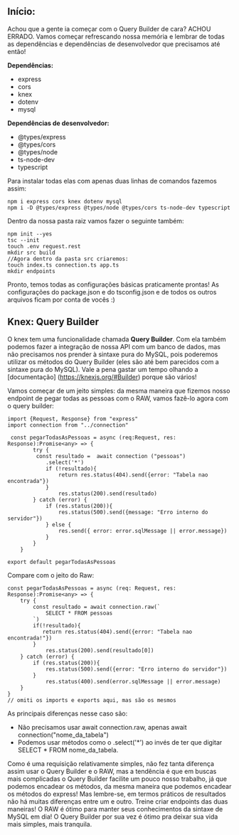 ## Início:

Achou que a gente ia começar com o Query Builder de cara? ACHOU ERRADO. Vamos começar refrescando nossa memória e lembrar de todas as dependências e dependências de desenvolvedor que precisamos até então!

**Dependências:**
* express
* cors
* knex
* dotenv
* mysql

**Dependências de desenvolvedor:**

* @types/express
* @types/cors
* @types/node
* ts-node-dev
* typescript

Para instalar todas elas com apenas duas linhas de comandos fazemos assim:

```
npm i express cors knex dotenv mysql
npm i -D @types/express @types/node @types/cors ts-node-dev typescript
```

Dentro da nossa pasta raiz vamos fazer o seguinte também:
```
npm init --yes
tsc --init
touch .env request.rest
mkdir src build
//Agora dentro da pasta src criaremos:
touch index.ts connection.ts app.ts
mkdir endpoints
```
Pronto, temos todas as configurações básicas praticamente prontas! As configurações do package.json e do tsconfig.json e de todos os outros arquivos ficam por conta de vocês :)
## **Knex: Query Builder**

O knex tem uma funcionalidade chamada **Query Builder**. Com ela também podemos fazer a integração de nossa API com um banco de dados, mas não precisamos nos prender à sintaxe pura do MySQL, pois poderemos utilizar os métodos do Query Builder (eles são até bem parecidos com a sintaxe pura do MySQL). Vale a pena gastar um tempo olhando a [documentação] (https://knexjs.org/#Builder) porque são vários!

Vamos começar de um jeito simples: da mesma maneira que fizemos nosso endpoint de pegar todas as pessoas com o RAW, vamos fazê-lo agora com o query builder: 

```
import {Request, Response} from "express"
import connection from "../connection"

 const pegarTodasAsPessoas = async (req:Request, res: Response):Promise<any> => {
        try {
         const resultado =  await connection ("pessoas")
            .select('*')
            if (!resultado){
                return res.status(404).send({error: "Tabela nao encontrada"})
            }
                res.status(200).send(resultado)
        } catch (error) {
            if (res.status(200)){
                res.status(500).send({message: "Erro interno do servidor"})
            } else {
                res.send({ error: error.sqlMessage || error.message})
            }
        }
    }

export default pegarTodasAsPessoas
```
Compare com o jeito do Raw: 

```
const pegarTodasAsPessoas = async (req: Request, res: Response):Promise<any> => {
    try {
        const resultado = await connection.raw(`
            SELECT * FROM pessoas
        `)
        if(!resultado){
           return res.status(404).send({error: "Tabela nao encontrada!"})
        }
            res.status(200).send(resultado[0])
    } catch (error) {
        if (res.status(200)){
            res.status(500).send({error: "Erro interno do servidor"})
        }
            res.status(400).send(error.sqlMessage || error.message)
    }
} 
// omiti os imports e exports aqui, mas são os mesmos
```
As principais diferenças nesse caso são:
* Não precisamos usar await connection.raw, apenas await connection("nome_da_tabela")
* Podemos usar métodos como o .select('*') ao invés de ter que digitar SELECT * FROM nome_da_tabela.

Como é uma requisição relativamente simples, não fez tanta diferença assim usar o Query Builder e o RAW, mas a tendência é que em buscas mais complicadas o Query Builder facilite um pouco nosso trabalho, já que podemos encadear os métodos, da mesma maneira que podemos encadear os métodos do express! Mas lembre-se, em termos práticos de resultados não há muitas diferenças entre um e outro. Treine criar endpoints das duas maneiras! O RAW é ótimo para manter seus conhecimentos da sintaxe de MySQL em dia! O Query Builder por sua vez é ótimo pra deixar sua vida mais simples, mais tranquila.

